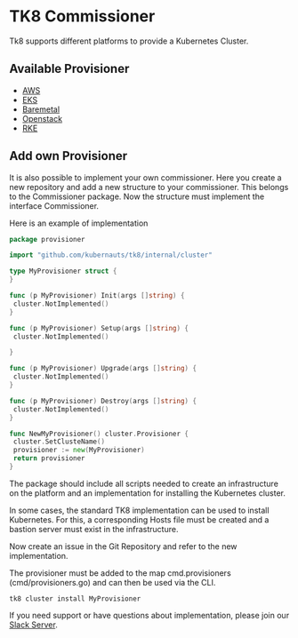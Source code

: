 # TK8 Commissioner

Tk8 supports different platforms to provide a Kubernetes Cluster.

## Available Provisioner

* [AWS](aws/introduction.md)
* [EKS](aws/introduction.md)
* [Baremetal](baremetal/introduction.md)
* [Openstack](openstack/introduction.md)
* [RKE](rke/usage.md)

## Add own Provisioner

It is also possible to implement your own commissioner.
Here you create a new repository and add a new structure to your commissioner. This belongs to the Commissioner package. Now the structure must implement the interface Commissioner.

Here is an example of implementation

```go
package provisioner

import "github.com/kubernauts/tk8/internal/cluster"

type MyProvisioner struct {
}

func (p MyProvisioner) Init(args []string) {
 cluster.NotImplemented()
}

func (p MyProvisioner) Setup(args []string) {
 cluster.NotImplemented()

}

func (p MyProvisioner) Upgrade(args []string) {
 cluster.NotImplemented()
}

func (p MyProvisioner) Destroy(args []string) {
 cluster.NotImplemented()
}

func NewMyProvisioner() cluster.Provisioner {
 cluster.SetClusteName()
 provisioner := new(MyProvisioner)
 return provisioner
}
```

The package should include all scripts needed to create an infrastructure on the platform and an implementation for installing the Kubernetes cluster.

In some cases, the standard TK8 implementation can be used to install Kubernetes. For this, a corresponding Hosts file must be created and a bastion server must exist in the infrastructure.

Now create an issue in the Git Repository and refer to the new implementation.

The provisioner must be added to the map cmd.provisioners (cmd/provisioners.go) and can then be used via the CLI.

```shell
tk8 cluster install MyProvisioner
```

If you need support or have questions about implementation, please join our [Slack Server](https://kubernauts-slack-join.herokuapp.com/).